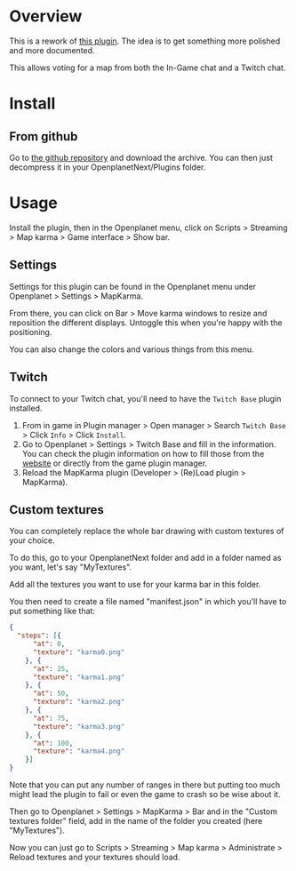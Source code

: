 # Overview

This is a rework of [this plugin](https://github.com/Monkeypac/tm-twitch-map-command).
The idea is to get something more polished and more documented.

This allows voting for a map from both the In-Game chat and a Twitch chat.

# Install

## From github

Go to [the github repository](https://github.com/Monkeypac/tm-plugin-map-karma) and download the archive. You can then just decompress it in your OpenplanetNext/Plugins folder.

# Usage

Install the plugin, then in the Openplanet menu, click on Scripts > Streaming > Map karma > Game interface > Show bar.

## Settings

Settings for this plugin can be found in the Openplanet menu under Openplanet > Settings > MapKarma.

From there, you can click on Bar > Move karma windows to resize and reposition the different displays. Untoggle this when you're happy with the positioning.

You can also change the colors and various things from this menu.

## Twitch

To connect to your Twitch chat, you'll need to have the `Twitch Base` plugin installed. 

1. From in game in Plugin manager > Open manager > Search `Twitch Base` > Click `Info` > Click `Install`.
2. Go to Openplanet > Settings > Twitch Base and fill in the information. You can check the plugin information on how to fill those from the [website](https://openplanet.dev/plugin/twitchbase) or directly from the game plugin manager.
3. Reload the MapKarma plugin (Developer > (Re)Load plugin > MapKarma).

## Custom textures

You can completely replace the whole bar drawing with custom textures of your choice.

To do this, go to your OpenplanetNext folder and add in a folder named as you want, let's say "MyTextures".

Add all the textures you want to use for your karma bar in this folder.

You then need to create a file named "manifest.json" in which you'll have to put something like that:
```json
{
  "steps": [{
	  "at": 0,
	  "texture": "karma0.png"
    }, {
	  "at": 25,
	  "texture": "karma1.png"
    }, {
	  "at": 50,
	  "texture": "karma2.png"
    }, {
	  "at": 75,
	  "texture": "karma3.png"
    }, {
	  "at": 100,
	  "texture": "karma4.png"
    }]
}
```

Note that you can put any number of ranges in there but putting too much might lead the plugin to fail or even the game to crash so be wise about it.

Then go to Openplanet > Settings > MapKarma > Bar and in the "Custom textures folder" field, add in the name of the folder you created (here "MyTextures").

Now you can just go to Scripts > Streaming > Map karma > Administrate > Reload textures and your textures should load.
